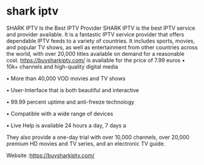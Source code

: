 # shark iptv
SHARK IPTV Is the Best IPTV Provider SHARK IPTV is the best IPTV service and provider available. It is a fantastic IPTV service provider that offers dependable IPTV feeds to a variety of countries.
It includes sports, movies, and popular TV shows, as well as entertainment from other countries across the world, with over 20,000 titles available on demand for a reasonable cost.
https://buysharkiptv.com/ is available for the price of 7.99 euros
• 10k+ channels and high-quality digital media

• More than 40,000 VOD movies and TV shows

• User-Interface that is both beautiful and interactive

• 99.99 percent uptime and anti-freeze technology

• Compatible with a wide range of devices

• Live Help is available 24 hours a day, 7 days a

They also provide a one-day trial with over 10,000 channels, over 20,000 premium HD movies and TV series, and an electronic TV guide.

Website :https://buysharkiptv.com/ 

